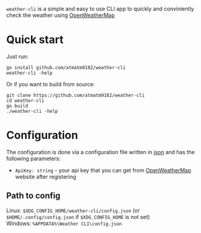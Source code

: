 `weather-cli` is a simple and easy to use CLI app to quickly and conviniently check the weather using [OpenWeatherMap](https://openweathermap.org/) 

# Quick start

Just run:

```shell
go install github.com/atmatm9182/weather-cli
weather-cli -help
```

Or if you want to build from source:

```shell
git clone https://github.com/atmatm9182/weather-cli
cd weather-cli
go build 
./weather-cli -help
```

# Configuration
The configuration is done via a configuration file written in [json](https://en.wikipedia.org/wiki/JSON) and has the following parameters:
- `ApiKey: string` - your api key that you can get from [OpenWeatherMap](https://openweathermap.org/) website after registering

## Path to config
Linux: `$XDG_CONFIG_HOME/weather-cli/config.json` (or `$HOME/.config/config.json` if `$XDG_CONFIG_HOME` is not set)  
Windows: `%APPDATA%\Weather CLI\config.json`